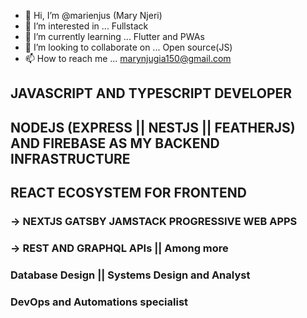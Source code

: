 - 👋 Hi, I’m @marienjus (Mary Njeri)
- 👀 I’m interested in ... Fullstack 
- 🌱 I’m currently learning ... Flutter and PWAs
- 💞️ I’m looking to collaborate on ... Open source(JS)
- 📫 How to reach me ... marynjugia150@gmail.com

<!---
marienjus/marienjus is a ✨ special ✨ repository because its `README.md` (this file) appears on your GitHub profile.
You can click the Preview link to take a look at your changes.
--->
## JAVASCRIPT AND TYPESCRIPT DEVELOPER
## NODEJS (EXPRESS || NESTJS || FEATHERJS) AND FIREBASE AS MY BACKEND INFRASTRUCTURE
## REACT ECOSYSTEM FOR FRONTEND
### -> NEXTJS GATSBY JAMSTACK PROGRESSIVE WEB APPS
### -> REST AND GRAPHQL APIs || Among more
### Database Design || Systems Design and Analyst
### DevOps and Automations specialist
